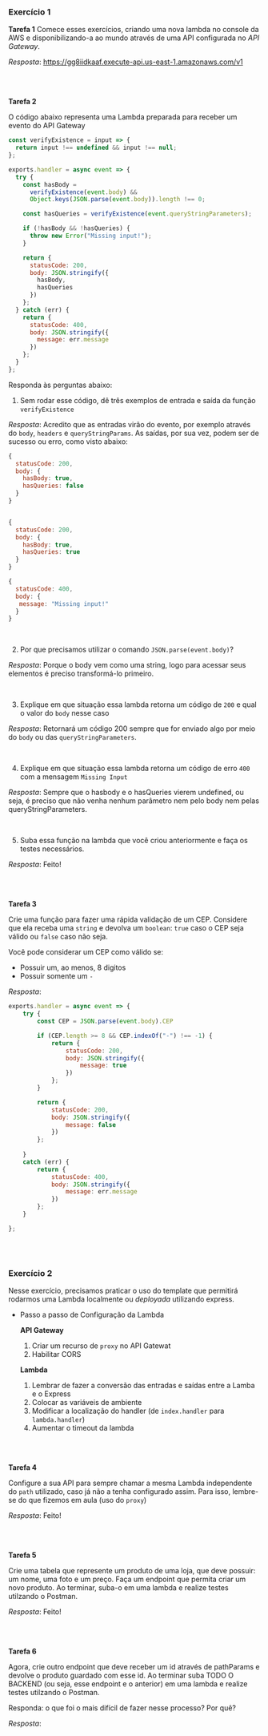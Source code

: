 

### Exercício 1

**Tarefa 1**
Comece esses exercícios, criando uma nova lambda no console da AWS e disponibilizando-a ao mundo através de uma API configurada no *API Gateway*.

_Resposta_: https://gg8iidkaaf.execute-api.us-east-1.amazonaws.com/v1

<br><br>

**Tarefa 2**

O código abaixo representa uma Lambda preparada para receber um evento do API Gateway

```jsx
const verifyExistence = input => {
  return input !== undefined && input !== null;
};

exports.handler = async event => {
  try {
    const hasBody =
      verifyExistence(event.body) &&
      Object.keys(JSON.parse(event.body)).length !== 0;

    const hasQueries = verifyExistence(event.queryStringParameters);

    if (!hasBody && !hasQueries) {
      throw new Error("Missing input!");
    }

    return {
      statusCode: 200,
      body: JSON.stringify({
        hasBody,
        hasQueries
      })
    };
  } catch (err) {
    return {
      statusCode: 400,
      body: JSON.stringify({
        message: err.message
      })
    };
  }
};
```

Responda às perguntas abaixo:

1. Sem rodar esse código, dê três exemplos de entrada e saída da função `verifyExistence`

_Resposta_: Acredito que as entradas virão do evento, por exemplo através do `body`, `headers` e `queryStringParams`. As saídas, por sua vez, podem ser de sucesso ou erro, como visto abaixo:

```js
{
  statusCode: 200,
  body: {
    hasBody: true,
    hasQueries: false
  }
}


{
  statusCode: 200,
  body: {
    hasBody: true,
    hasQueries: true
  }
}

{
  statusCode: 400,
  body: {
   message: "Missing input!"
  }
}
```

<br>

2. Por que precisamos utilizar o comando `JSON.parse(event.body)`?

_Resposta_: Porque o body vem como uma string, logo para acessar seus elementos é preciso transformá-lo primeiro.

<br>

3. Explique em que situação essa lambda retorna um código de `200` e qual o valor do `body` nesse caso

_Resposta_: Retornará um código 200 sempre que for enviado algo por meio do `body` ou das `queryStringParameters`.

<br>

4. Explique em que situação essa lambda retorna um código de erro `400` com a mensagem `Missing Input`

_Resposta_: Sempre que o hasbody e o hasQueries vierem undefined, ou seja, é preciso que não venha nenhum parâmetro nem pelo body nem pelas queryStringParameters.

<br>

5. Suba essa função na lambda que você criou anteriormente e faça os testes necessários.

_Resposta_: Feito!

<br><br>

**Tarefa 3**

Crie uma função para fazer uma rápida validação de um CEP. Considere que ela receba uma `string` e devolva um `boolean`: `true` caso o CEP seja válido ou `false` caso não seja. 

Você pode considerar um CEP como válido se:

- Possuir um, ao menos, 8 digitos
- Possuir somente um `-`

_Resposta_:

```js
exports.handler = async event => {
    try {
        const CEP = JSON.parse(event.body).CEP

        if (CEP.length >= 8 && CEP.indexOf("-") !== -1) {
            return {
                statusCode: 200,
                body: JSON.stringify({
                    message: true
                })
            };
        }

        return {
            statusCode: 200,
            body: JSON.stringify({
                message: false
            })
        };
    
    }
    catch (err) {
        return {
            statusCode: 400,
            body: JSON.stringify({
                message: err.message
            })
        };
    }

};
```

<br><br>

### Exercício 2

Nesse exercício, precisamos praticar o uso do template que permitirá rodarmos uma Lambda localmente ou *deployada* utilizando express.

- Passo a passo de Configuração da Lambda

    **API Gateway**

    1. Criar um recurso de `proxy` no API Gatewat
    2. Habilitar CORS

    **Lambda**

    1. Lembrar de fazer a conversão das entradas e saídas entre a Lamba e o Express
    2. Colocar as variáveis de ambiente
    3. Modificar a localização do handler (de `index.handler` para `lambda.handler`)
    4. Aumentar o timeout da lambda

<br><br>

**Tarefa 4**

Configure a sua API para sempre chamar a mesma Lambda independente do `path` utilizado, caso já não a tenha configurado assim. Para isso, lembre-se do que fizemos em aula (uso do `proxy`)

_Resposta_: Feito!

<br><br>

**Tarefa 5**

Crie uma tabela que represente um produto de uma loja, que deve possuir: um nome, uma foto e um preço. Faça um endpoint que permita criar um novo produto. Ao terminar, suba-o em uma lambda e realize testes utilzando o Postman.

_Resposta_: Feito!

<br><br>

**Tarefa 6**

Agora, crie outro endpoint que deve receber um id através de pathParams e devolve o produto guardado com esse id. Ao terminar suba TODO O BACKEND (ou seja, esse endpoint e o anterior) em uma lambda e realize testes utilzando o Postman.

Responda: o que foi o mais difícil de fazer nesse processo? Por quê?

_Resposta_:
